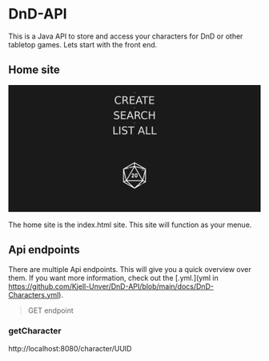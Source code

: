 # DnD-API

This is a Java API to store and access your characters for DnD or other tabletop games. Lets start with the front end.


## Home site
![alt text](https://github.com/Kjell-Unver/img/blob/main/DnD-Api-img/home-img.png?raw=true)

The home site is the index.html site. This site will function as your menue.






## Api endpoints

There are multiple Api endpoints. This will give you a quick overview over them. If you want more information, check out the [.yml.](yml in https://github.com/Kjell-Unver/DnD-API/blob/main/docs/DnD-Characters.yml).


>GET endpoint
### getCharacter

http://localhost:8080/character/UUID


